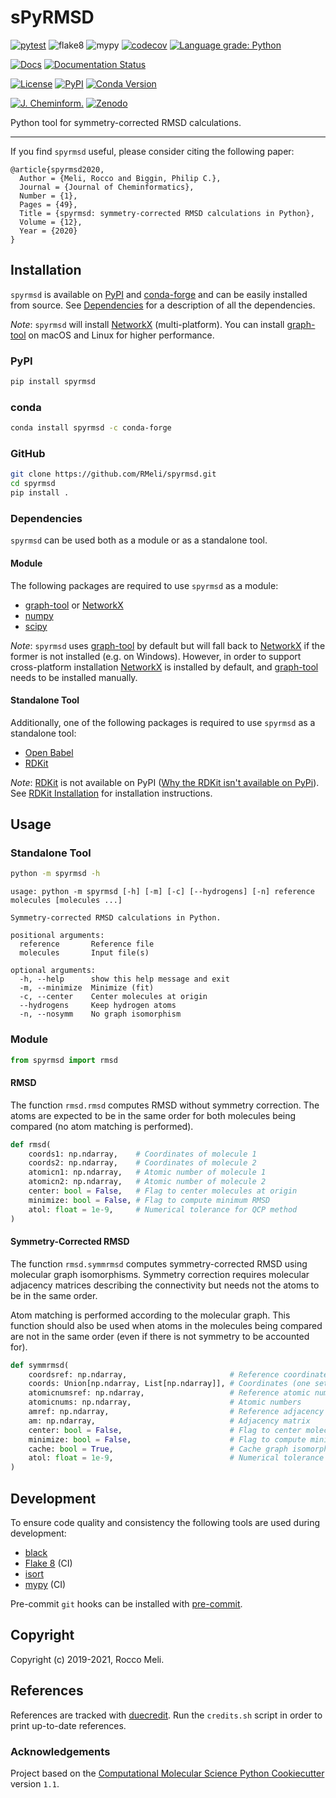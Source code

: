 # sPyRMSD

[![pytest](https://github.com/RMeli/spyrmsd/actions/workflows/pytest.yml/badge.svg?branch=develop)](https://github.com/RMeli/spyrmsd/actions/workflows/pytest.yml)
![flake8](https://github.com/RMeli/spyrmsd/workflows/flake8/badge.svg)
![mypy](https://github.com/RMeli/spyrmsd/workflows/mypy/badge.svg)
[![codecov](https://codecov.io/gh/RMeli/spyrmsd/branch/develop/graph/badge.svg)](https://codecov.io/gh/RMeli/spyrmsd/branch/master)
[![Language grade: Python](https://img.shields.io/lgtm/grade/python/g/RMeli/spyrmsd.svg?logo=lgtm&logoWidth=18)](https://lgtm.com/projects/g/RMeli/spyrmsd/context:python)

[![Docs](https://img.shields.io/badge/docs-spyrmsd.readthedocs.io-blueviolet)](https://spyrmsd.readthedocs.io)
[![Documentation Status](https://readthedocs.org/projects/spyrmsd/badge/?version=develop)](https://spyrmsd.readthedocs.io/en/develop/?badge=develop)

[![License](https://img.shields.io/github/license/RMeli/pyrmsd?color=%2333BBFF)](https://opensource.org/licenses/MIT)
[![PyPI](https://img.shields.io/badge/PyPI-v0.5.1%20-ff69b4)](https://pypi.org/project/spyrmsd/)
[![Conda Version](https://img.shields.io/conda/vn/conda-forge/spyrmsd.svg)](https://anaconda.org/conda-forge/spyrmsd)

[![J. Cheminform.](https://img.shields.io/badge/J.%20Cheminform.-10.1186%2Fs13321--020--00455--2-blue)](https://doi.org/10.1186/s13321-020-00455-2)
[![Zenodo](https://zenodo.org/badge/214157073.svg)](https://zenodo.org/badge/latestdoi/214157073)

Python tool for symmetry-corrected RMSD calculations.

---

If you find `spyrmsd` useful, please consider citing the following paper:

```text
@article{spyrmsd2020,
  Author = {Meli, Rocco and Biggin, Philip C.},
  Journal = {Journal of Cheminformatics},
  Number = {1},
  Pages = {49},
  Title = {spyrmsd: symmetry-corrected RMSD calculations in Python},
  Volume = {12},
  Year = {2020}
}
```

## Installation

`spyrmsd` is available on [PyPI](https://pypi.org/project/spyrmsd/) and [conda-forge](https://github.com/conda-forge/spyrmsd-feedstock) and can be easily installed from source. See [Dependencies](###Dependencies) for a description of all the dependencies.

_Note_: `spyrmsd` will install [NetworkX](https://networkx.github.io/) (multi-platform). You can install [graph-tool](https://graph-tool.skewed.de/) on macOS and Linux for higher performance.

### PyPI

```bash
pip install spyrmsd
```

### conda

```bash
conda install spyrmsd -c conda-forge
```

### GitHub

```bash
git clone https://github.com/RMeli/spyrmsd.git
cd spyrmsd
pip install .
```

### Dependencies

`spyrmsd` can be used both as a module or as a standalone tool.

#### Module

The following packages are required to use `spyrmsd` as a module:

* [graph-tool](https://graph-tool.skewed.de/) or [NetworkX](https://networkx.github.io/)
* [numpy](https://numpy.org/)
* [scipy](https://www.scipy.org/)

_Note_: `spyrmsd` uses [graph-tool](https://graph-tool.skewed.de/) by default but will fall back to [NetworkX](https://networkx.github.io/) if the former is not installed (e.g. on Windows). However, in order to support cross-platform installation [NetworkX](https://networkx.github.io/) is installed by default, and [graph-tool](https://graph-tool.skewed.de/) needs to be installed manually.

#### Standalone Tool

Additionally, one of the following packages is required to use `spyrmsd` as a standalone tool:

* [Open Babel](http://openbabel.org/)
* [RDKit](https://rdkit.org/)

_Note_: [RDKit](https://rdkit.org/) is not available on PyPI ([Why the RDKit isn't available on PyPi](https://rdkit.blogspot.com/2019/11/why-rdkit-isnt-available-on-pypi.html)). See [RDKit Installation](http://www.rdkit.org/docs/Install.html) for installation instructions.

## Usage

### Standalone Tool

```bash
python -m spyrmsd -h
```

```text
usage: python -m spyrmsd [-h] [-m] [-c] [--hydrogens] [-n] reference molecules [molecules ...]

Symmetry-corrected RMSD calculations in Python.

positional arguments:
  reference       Reference file
  molecules       Input file(s)

optional arguments:
  -h, --help      show this help message and exit
  -m, --minimize  Minimize (fit)
  -c, --center    Center molecules at origin
  --hydrogens     Keep hydrogen atoms
  -n, --nosymm    No graph isomorphism
```

### Module

```python
from spyrmsd import rmsd
```

#### RMSD

The function  `rmsd.rmsd` computes RMSD without symmetry correction. The atoms are expected to be in the same order for both molecules being compared (no atom matching is performed).

```python
def rmsd(
    coords1: np.ndarray,    # Coordinates of molecule 1
    coords2: np.ndarray,    # Coordinates of molecule 2
    atomicn1: np.ndarray,   # Atomic number of molecule 1
    atomicn2: np.ndarray,   # Atomic number of molecule 2
    center: bool = False,   # Flag to center molecules at origin
    minimize: bool = False, # Flag to compute minimum RMSD
    atol: float = 1e-9,     # Numerical tolerance for QCP method
)
```

#### Symmetry-Corrected RMSD

The function `rmsd.symmrmsd` computes symmetry-corrected RMSD using molecular graph isomorphisms. Symmetry correction requires molecular adjacency matrices describing the connectivity but needs not the atoms to be in the same order.

Atom matching is performed according to the molecular graph. This function should also be used when atoms in the molecules being compared are not in the same order (even if there is not symmetry to be accounted for).

```python
def symmrmsd(
    coordsref: np.ndarray,                       # Reference coordinated
    coords: Union[np.ndarray, List[np.ndarray]], # Coordinates (one set or multiple sets)
    atomicnumsref: np.ndarray,                   # Reference atomic numbers
    atomicnums: np.ndarray,                      # Atomic numbers
    amref: np.ndarray,                           # Reference adjacency matrix
    am: np.ndarray,                              # Adjacency matrix
    center: bool = False,                        # Flag to center molecules at origin
    minimize: bool = False,                      # Flag to compute minimum RMSD
    cache: bool = True,                          # Cache graph isomorphisms
    atol: float = 1e-9,                          # Numerical tolerance for QCP method
)
```

## Development

To ensure code quality and consistency the following tools are used during development:

* [black](https://black.readthedocs.io/en/stable/)
* [Flake 8](http://flake8.pycqa.org/en/latest/) (CI)
* [isort]()
* [mypy](http://mypy-lang.org/) (CI)

Pre-commit `git` hooks can be installed with [pre-commit](https://pre-commit.com/).

## Copyright

Copyright (c) 2019-2021, Rocco Meli.

## References

References are tracked with [duecredit](https://github.com/duecredit/duecredit/). Run the `credits.sh` script in order to print up-to-date references.

### Acknowledgements

Project based on the [Computational Molecular Science Python Cookiecutter](https://github.com/molssi/cookiecutter-cms) version `1.1`.
